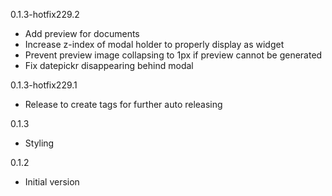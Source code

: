 0.1.3-hotfix229.2
- Add preview for documents
- Increase z-index of modal holder to properly display as widget
- Prevent preview image collapsing to 1px if preview cannot be generated
- Fix datepickr disappearing behind modal

0.1.3-hotfix229.1
- Release to create tags for further auto releasing

0.1.3
- Styling

0.1.2
- Initial version

